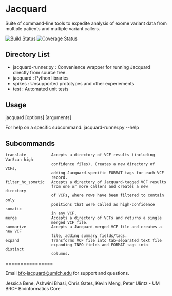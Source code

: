 
Jacquard
================
Suite of command-line tools to expedite analysis of exome variant data from multiple patients and multiple variant callers.

[![Build Status](https://travis-ci.org/umich-brcf-bioinf/Jacquard.svg?branch=develop)](https://travis-ci.org/umich-brcf-bioinf/Jacquard) 
[![Coverage Status](https://coveralls.io/repos/umich-brcf-bioinf/Jacquard/badge.png?branch=develop)](https://coveralls.io/r/umich-brcf-bioinf/Jacquard?branch=develop)

## Directory List
* jacquard-runner.py : Convenience wrapper for running Jacquard directly from source tree.
* jacquard : Python libraries
* spikes : Unsupported prototypes and other experiements
* test : Automated unit tests

## Usage

jacquard <subcommand> [options] [arguments]

For help on a specific subcommand:
jacquard-runner.py <subcommand> --help 

## Subcommands
    translate           Accepts a directory of VCF results (including VarScan high
                        confidence files). Creates a new directory of VCFs,
                        adding Jacquard-specific FORMAT tags for each VCF
                        record.
    filter_hc_somatic   Accepts a directory of Jacquard-tagged VCF results
                        from one or more callers and creates a new directory
                        of VCFs, where rows have been filtered to contain only
                        positions that were called as high-confidence somatic 
                        in any VCF.
    merge               Accepts a directory of VCFs and returns a single
                        merged VCF file.
    summarize           Accepts a Jacquard-merged VCF file and creates a new VCF
                        file, adding summary fields/tags.
    expand              Transforms VCF file into tab-separated text file 
                        expanding INFO fields and FORMAT tags into distinct
                        columns.

================

Email bfx-jacquard@umich.edu for support and questions.

Jessica Bene, Ashwini Bhasi, Chris Gates, Kevin Meng, Peter Ulintz - UM BRCF Bioinformatics Core

